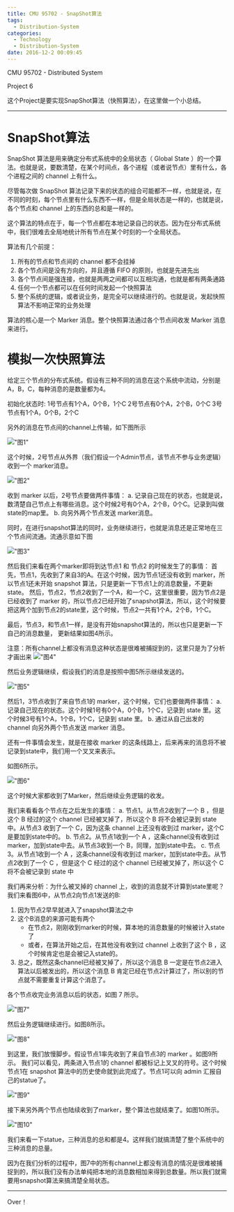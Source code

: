 ```yaml
---
title: CMU 95702 - SnapShot算法
tags:
  - Distribution-System
categories:
  - Technology
  - Distribution-System
date: 2016-12-2 00:09:45
---
```

CMU 95702 - Distributed System

Project 6

这个Project是要实现SnapShot算法（快照算法），在这里做一个小总结。
<!-- more -->

***

# SnapShot算法
SnapShot 算法是用来确定分布式系统中的全局状态（ Global State ）的一个算法。也就是说，要数清楚，在某个时间点，各个进程（或者说节点）里有什么，各个进程之间的 channel 上有什么。

尽管每次做 SnapShot 算法记录下来的状态的组合可能都不一样，也就是说，在不同的时刻，每个节点里有什么东西不一样，但是全局状态是一样的，也就是说，各个节点和 channel 上的东西的总和是一样的。

这个算法的特点在于，每一个节点都在本地记录自己的状态。因为在分布式系统中，我们很难去全局地统计所有节点在某个时刻的一个全局状态。

算法有几个前提：
1. 所有的节点和节点间的 channel 都不会挂掉
2. 各个节点间是没有方向的，并且遵循 FIFO 的原则，也就是先进先出
3. 各个节点间是强连接，也就是两两之间都可以互相沟通，也就是都有两条通路
4. 任何一个节点都可以在任何时间发起一个快照算法
5. 整个系统的逻辑，或者说业务，是完全可以继续进行的。也就是说，发起快照算法不影响正常的业务处理

算法的核心是一个 Marker 消息。整个快照算法通过各个节点间收发 Marker 消息来进行。

# 模拟一次快照算法

给定三个节点的分布式系统。假设有三种不同的消息在这个系统中流动，分别是A，B，C，每种消息的是数量都为4。

初始化状态时:
1号节点有1个A，0个B，1个C
2号节点有0个A，2个B，0个C
3号节点有1个A，0个B，2个C

另外的消息在节点间的channel上传输，如下图所示

!["图1"](http://ogy9sznv2.bkt.clouddn.com/project6/snapshot/1.png "图1")


这个时候，2号节点从外界（我们假设一个Admin节点，该节点不参与业务逻辑）收到一个 marker消息。

!["图2"](http://ogy9sznv2.bkt.clouddn.com/project6/snapshot/2.png "图2")

收到 marker 以后，2号节点要做两件事情：
a. 记录自己现在的状态，也就是说，数清楚自己节点上有哪些消息。这个时候2号有0个A，2个B，0个C。记录到叫做state的map里。
b. 向另外两个节点发送 marker消息。

同时，在进行snapshot算法的同时，业务继续进行，也就是消息还是正常地在三个节点间流通。流通示意如下图

!["图3"](http://ogy9sznv2.bkt.clouddn.com/project6/snapshot/3.png "图3")

然后我们来看在两个marker即将到达节点1 和 节点2 的时候发生了的事情：
首先，节点1，先收到了来自3的A。在这个时候，因为节点1还没有收到 marker，所以节点1还未开始 snapshot 算法，只是更新一下节点1上的消息数量，不更新state。
然后，节点2，节点2收到了一个A，和一个C，这里很重要，因为节点2是已经收到了 marker 的，所以节点2已经开始了snapshot算法，所以，这个时候要把这两个加到节点2的state里，这个时候，节点2一共有1个A，2个B，1个C。

最后，节点3，和节点1一样，是没有开始snapshot算法的，所以也只是更新一下自己的消息数量，
更新结果如图4所示。

注意：所有channel上都没有消息这种状态是很难被捕捉到的，这里只是为了分析才画出来
!["图4"](http://ogy9sznv2.bkt.clouddn.com/project6/snapshot/4.png "图4")


然后业务逻辑继续，假设我们的消息是按照中图5所示继续发送的。

!["图5"](http://ogy9sznv2.bkt.clouddn.com/project6/snapshot/5.png "图5")

然后1，3节点收到了来自节点1的 marker，这个时候，它们也要做两件事情：
a. 记录自己现在的状态。这个时候1号有0个A，0个B，1个C，记录到 state 里。这个时候3号有1个A，1个B，1个C，记录到 state 里。
b. 通过从自己出发的 channel 向另外两个节点发送 marker 消息。

还有一件事情会发生，就是在接收 marker 的这条线路上，后来再来的消息将不被记录到state中，我们用一个叉叉来表示。

如图6所示。

!["图6"](http://ogy9sznv2.bkt.clouddn.com/project6/snapshot/6.png "图6")

这个时候大家都收到了Marker，然后继续业务逻辑的收发。

我们来看看各个节点在之后发生的事情：
a. 节点1。从节点2收到了一个 B ，但是这个 B 经过的这个 channel 已经被叉掉了，所以这个 B 将不会被记录到 state 中。从节点3 收到了一个 C，因为这条 channel 上还没有收到过 marker，这个C是要加到state中的。
b. 节点2。从节点1收到一个 A ，这条channel没有收到过 marker，加到state中去。从节点3收到一个 B，同理，加到state中去。
c. 节点3。从节点1收到一个 A ，这条channel没有收到过 marker，加到state中去。从节点2收到了一个 C ，但是这个 C 经过的这个 channel 已经被叉掉了，所以这个 C 将不会被记录到 state 中

我们再来分析：为什么被叉掉的 channel 上，收到的消息就不计算到state里呢？
我们来看图6中，从节点2向节点1发送的B:
1. 因为节点2早早就进入了snapshot算法之中
2. 这个B消息的来源可能有两个
    - 在节点2，刚刚收到marker的时候，算本地的消息数量的时候被计入state了
    - 或者，在算法开始之后，在其他没有收到过 channel 上收到了这个 B ，这个时候肯定也是会被记入state的。
3. 总之，既然这条channel已经被叉掉了，所以这个消息 B 一定是在节点2进入算法以后被发出的，所以这个消息 B 肯定已经在节点2计算过了，所以别的节点就不需要重复计算这个消息了。

各个节点收完业务消息以后的状态，如图 7 所示。

!["图7"](http://ogy9sznv2.bkt.clouddn.com/project6/snapshot/7.png "图7")

然后业务逻辑继续进行。如图8所示。

!["图8"](http://ogy9sznv2.bkt.clouddn.com/project6/snapshot/8.png "图8")

到这里，我们放慢脚步。假设节点1率先收到了来自节点3的 marker 。如图9所示。
我们可以看见，两条进入节点1的 channel 都被标记上叉叉的符号。这个时候节点1在 snapshot 算法中的历史使命就到此完成了。节点1可以向 admin 汇报自己的statue了。

!["图9"](http://ogy9sznv2.bkt.clouddn.com/project6/snapshot/9.png "图9")

接下来另外两个节点也陆续收到了marker，整个算法也就结束了。如图10所示。

!["图10"](http://ogy9sznv2.bkt.clouddn.com/project6/snapshot/10-update.png "图10")

我们来看一下statue，三种消息的总和都是4。这样我们就搞清楚了整个系统中的三种消息的总量。

因为在我们分析的过程中，图7中的所有channel上都没有消息的情况是很难被捕捉到的，所以我们没有办法单纯把本地的消息数相加来得到总数量。所以我们就需要用snapshot算法来搞清楚全局状态。









***

Over！